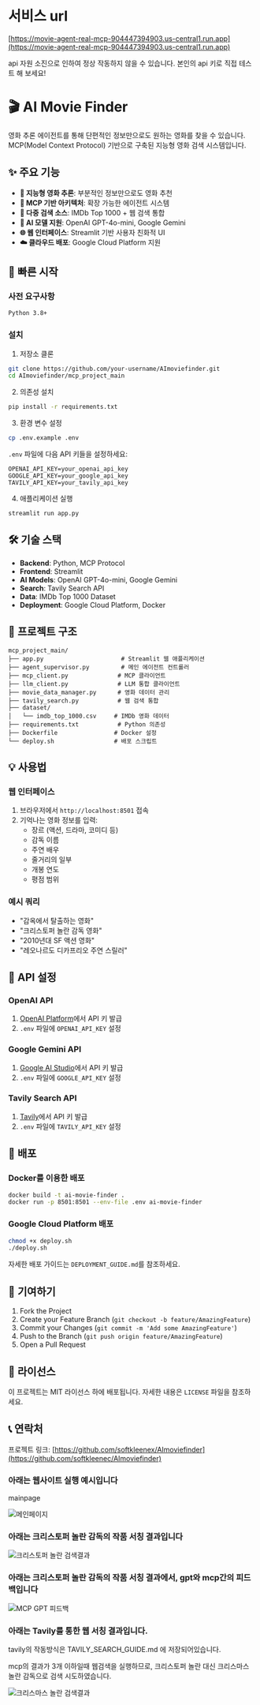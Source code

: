 # 서비스 url
[https://movie-agent-real-mcp-904447394903.us-central1.run.app](https://movie-agent-real-mcp-904447394903.us-central1.run.app)


api 자원 소진으로 인하여 정상 작동하지 않을 수 있습니다.
본인의 api 키로 직접 테스트 해 보세요!

# 🎬 AI Movie Finder

영화 추론 에이전트를 통해 단편적인 정보만으로도 원하는 영화를 찾을 수 있습니다. MCP(Model Context Protocol) 기반으로 구축된 지능형 영화 검색 시스템입니다.

## ✨ 주요 기능

- **🧠 지능형 영화 추론**: 부분적인 정보만으로도 영화 추천
- **🔗 MCP 기반 아키텍처**: 확장 가능한 에이전트 시스템
- **🎯 다중 검색 소스**: IMDb Top 1000 + 웹 검색 통합
- **🤖 AI 모델 지원**: OpenAI GPT-4o-mini, Google Gemini
- **🌐 웹 인터페이스**: Streamlit 기반 사용자 친화적 UI
- **☁️ 클라우드 배포**: Google Cloud Platform 지원

## 🚀 빠른 시작

### 사전 요구사항

```bash
Python 3.8+
```

### 설치

1. 저장소 클론
```bash
git clone https://github.com/your-username/AImoviefinder.git
cd AImoviefinder/mcp_project_main
```

2. 의존성 설치
```bash
pip install -r requirements.txt
```

3. 환경 변수 설정
```bash
cp .env.example .env
```

`.env` 파일에 다음 API 키들을 설정하세요:
```env
OPENAI_API_KEY=your_openai_api_key
GOOGLE_API_KEY=your_google_api_key
TAVILY_API_KEY=your_tavily_api_key
```

4. 애플리케이션 실행
```bash
streamlit run app.py
```

## 🛠️ 기술 스택

- **Backend**: Python, MCP Protocol
- **Frontend**: Streamlit
- **AI Models**: OpenAI GPT-4o-mini, Google Gemini
- **Search**: Tavily Search API
- **Data**: IMDb Top 1000 Dataset
- **Deployment**: Google Cloud Platform, Docker

## 📁 프로젝트 구조

```
mcp_project_main/
├── app.py                      # Streamlit 웹 애플리케이션
├── agent_supervisor.py         # 메인 에이전트 컨트롤러
├── mcp_client.py              # MCP 클라이언트
├── llm_client.py              # LLM 통합 클라이언트
├── movie_data_manager.py      # 영화 데이터 관리
├── tavily_search.py           # 웹 검색 통합
├── dataset/
│   └── imdb_top_1000.csv     # IMDb 영화 데이터
├── requirements.txt           # Python 의존성
├── Dockerfile                # Docker 설정
└── deploy.sh                 # 배포 스크립트
```

## 💡 사용법

### 웹 인터페이스
1. 브라우저에서 `http://localhost:8501` 접속
2. 기억나는 영화 정보를 입력:
   - 장르 (액션, 드라마, 코미디 등)
   - 감독 이름
   - 주연 배우
   - 줄거리의 일부
   - 개봉 연도
   - 평점 범위

### 예시 쿼리
- "감옥에서 탈출하는 영화"
- "크리스토퍼 놀란 감독 영화"
- "2010년대 SF 액션 영화"
- "레오나르도 디카프리오 주연 스릴러"

## 🔧 API 설정

### OpenAI API
1. [OpenAI Platform](https://platform.openai.com/)에서 API 키 발급
2. `.env` 파일에 `OPENAI_API_KEY` 설정

### Google Gemini API
1. [Google AI Studio](https://makersuite.google.com/)에서 API 키 발급
2. `.env` 파일에 `GOOGLE_API_KEY` 설정

### Tavily Search API
1. [Tavily](https://tavily.com/)에서 API 키 발급
2. `.env` 파일에 `TAVILY_API_KEY` 설정

## 🚢 배포

### Docker를 이용한 배포
```bash
docker build -t ai-movie-finder .
docker run -p 8501:8501 --env-file .env ai-movie-finder
```

### Google Cloud Platform 배포
```bash
chmod +x deploy.sh
./deploy.sh
```

자세한 배포 가이드는 `DEPLOYMENT_GUIDE.md`를 참조하세요.

## 🤝 기여하기

1. Fork the Project
2. Create your Feature Branch (`git checkout -b feature/AmazingFeature`)
3. Commit your Changes (`git commit -m 'Add some AmazingFeature'`)
4. Push to the Branch (`git push origin feature/AmazingFeature`)
5. Open a Pull Request

## 📄 라이선스

이 프로젝트는 MIT 라이선스 하에 배포됩니다. 자세한 내용은 `LICENSE` 파일을 참조하세요.

## 📞 연락처

프로젝트 링크: [https://github.com/softkleenex/AImoviefinder](https://github.com/softkleenec/AImoviefinder)


### 아래는 웹사이트 실행 예시입니다

mainpage

![메인페이지](img/mainpage.png)

### 아래는 크리스토퍼 놀란 감독의 작품 서칭 결과입니다

![크리스토퍼 놀란 검색결과](img/Christmas_Nolan.png)

### 아래는 크리스토퍼 놀란 감독의 작품 서칭 결과에서, gpt와 mcp간의 피드백입니다

![MCP GPT 피드백](img/mcp_gpt_feedback.png)

### 아래는 Tavily를 통한 웹 서칭 결과입니다.

tavily의 작동방식은 TAVILY_SEARCH_GUIDE.md 에 저장되어있습니다.

mcp의 결과가 3개 이하일때 웹검색을 실행하므로, 
크리스토퍼 놀란 대신 크리스마스 놀란 감독으로 검색 시도하였습니다.

![크리스마스 놀란 검색결과](img/Christmas_Nolan.png)
